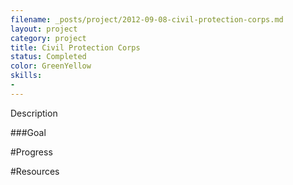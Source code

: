 ```yaml
---
filename: _posts/project/2012-09-08-civil-protection-corps.md
layout: project
category: project
title: Civil Protection Corps
status: Completed 
color: GreenYellow
skills:
- 
---
```


Description


###Goal


#Progress


#Resources

